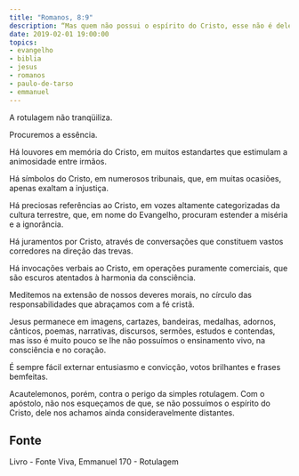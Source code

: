 ```yaml
---
title: "Romanos, 8:9"
description: “Mas quem não possui o espírito do Cristo, esse não é dele” Paulo
date: 2019-02-01 19:00:00
topics: 
- evangelho
- biblia
- jesus
- romanos
- paulo-de-tarso
- emmanuel
---
```


A rotulagem não tranqüiliza.

Procuremos a essência.

Há louvores em memória do Cristo, em muitos estandartes que estimulam a
animosidade entre irmãos.

Há símbolos do Cristo, em numerosos tribunais, que, em muitas ocasiões,
apenas exaltam a injustiça.

Há preciosas referências ao Cristo, em vozes altamente categorizadas da
cultura terrestre, que, em nome do Evangelho, procuram estender a miséria e a
ignorância.

Há juramentos por Cristo, através de conversações que constituem vastos
corredores na direção das trevas.

Há invocações verbais ao Cristo, em operações puramente comerciais, que
são escuros atentados à harmonia da consciência.

Meditemos na extensão de nossos deveres morais, no círculo das
responsabilidades que abraçamos com a fé cristã.

Jesus permanece em imagens, cartazes, bandeiras, medalhas, adornos,
cânticos, poemas, narrativas, discursos, sermões, estudos e contendas, mas isso é
muito pouco se lhe não possuímos o ensinamento vivo, na consciência e no coração.

É sempre fácil externar entusiasmo e convicção, votos brilhantes e frases
bem­feitas.

Acautelemo­nos, porém, contra o perigo da simples rotulagem. Com o
apóstolo, não nos esqueçamos de que, se não possuímos o espírito do Cristo, dele
nos achamos ainda consideravelmente distantes.


## Fonte
Livro - Fonte Viva, Emmanuel
170 - Rotulagem
